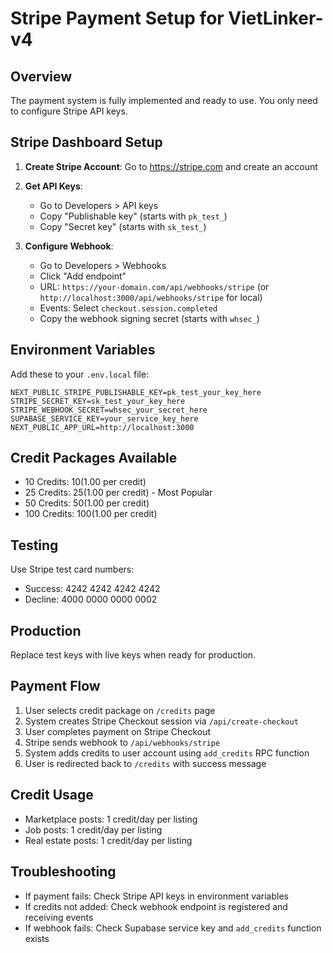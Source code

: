 # Stripe Payment Setup for VietLinker-v4

## Overview
The payment system is fully implemented and ready to use. You only need to configure Stripe API keys.

## Stripe Dashboard Setup

1. **Create Stripe Account**: Go to https://stripe.com and create an account
2. **Get API Keys**: 
   - Go to Developers > API keys
   - Copy "Publishable key" (starts with `pk_test_`)
   - Copy "Secret key" (starts with `sk_test_`)

3. **Configure Webhook**:
   - Go to Developers > Webhooks
   - Click "Add endpoint"
   - URL: `https://your-domain.com/api/webhooks/stripe` (or `http://localhost:3000/api/webhooks/stripe` for local)
   - Events: Select `checkout.session.completed`
   - Copy the webhook signing secret (starts with `whsec_`)

## Environment Variables

Add these to your `.env.local` file:
```
NEXT_PUBLIC_STRIPE_PUBLISHABLE_KEY=pk_test_your_key_here
STRIPE_SECRET_KEY=sk_test_your_key_here  
STRIPE_WEBHOOK_SECRET=whsec_your_secret_here
SUPABASE_SERVICE_KEY=your_service_key_here
NEXT_PUBLIC_APP_URL=http://localhost:3000
```

## Credit Packages Available
- 10 Credits: $10 ($1.00 per credit)
- 25 Credits: $25 ($1.00 per credit) - Most Popular
- 50 Credits: $50 ($1.00 per credit)  
- 100 Credits: $100 ($1.00 per credit)

## Testing
Use Stripe test card numbers:
- Success: 4242 4242 4242 4242
- Decline: 4000 0000 0000 0002

## Production
Replace test keys with live keys when ready for production.

## Payment Flow
1. User selects credit package on `/credits` page
2. System creates Stripe Checkout session via `/api/create-checkout`
3. User completes payment on Stripe Checkout
4. Stripe sends webhook to `/api/webhooks/stripe`
5. System adds credits to user account using `add_credits` RPC function
6. User is redirected back to `/credits` with success message

## Credit Usage
- Marketplace posts: 1 credit/day per listing
- Job posts: 1 credit/day per listing  
- Real estate posts: 1 credit/day per listing

## Troubleshooting
- If payment fails: Check Stripe API keys in environment variables
- If credits not added: Check webhook endpoint is registered and receiving events
- If webhook fails: Check Supabase service key and `add_credits` function exists
